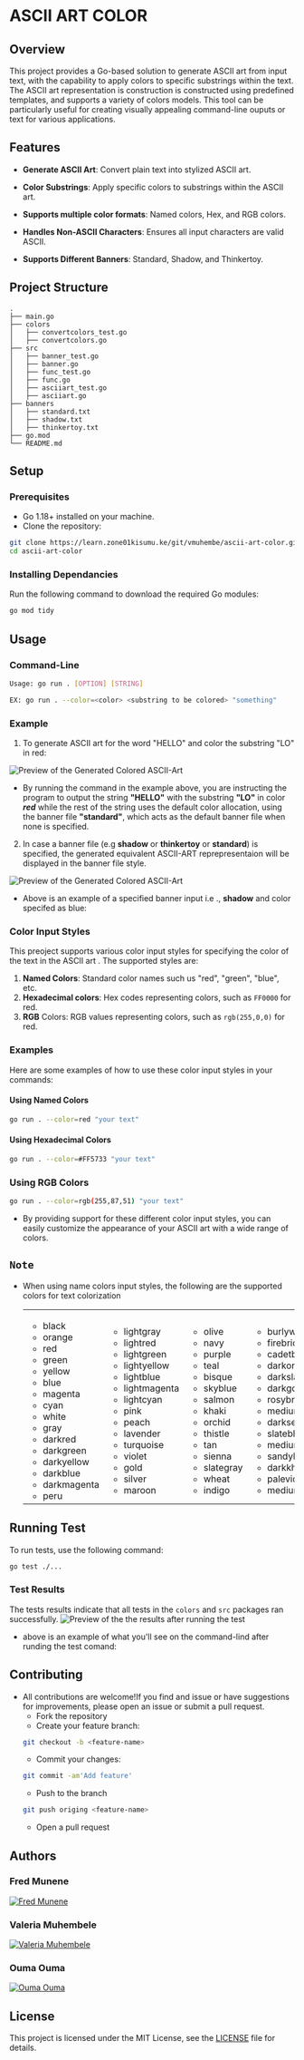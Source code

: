 # ASCII ART COLOR
## Overview

This project provides a Go-based solution to generate ASCII art from input text, with the capability to apply colors to specific substrings within the text. The ASCII art representation is construction is constructed using predefined templates, and supports a variety of colors models. This tool can be particularly useful for creating visually appealing command-line ouputs or text for various applications.

## Features

- **Generate ASCII Art**: Convert plain text into stylized ASCII art.
- **Color Substrings**: Apply specific colors to substrings within the ASCII art.
- **Supports multiple color formats**: Named colors, Hex, and RGB colors.

- **Handles Non-ASCII Characters**: Ensures all input characters are valid ASCII.
- **Supports Different Banners**: Standard, Shadow, and Thinkertoy.

## Project Structure
```
.
├── main.go
├── colors
│   ├── convertcolors_test.go
│   ├── convertcolors.go
├── src
│   ├── banner_test.go
│   ├── banner.go
│   ├── func_test.go
│   ├── func.go
│   ├── asciiart_test.go
│   ├── asciiart.go
├── banners
│   ├── standard.txt
│   ├── shadow.txt
│   ├── thinkertoy.txt
├── go.mod
└── README.md
```

## Setup

### Prerequisites
- Go 1.18+ installed on your machine.
- Clone the repository:
```bash
git clone https://learn.zone01kisumu.ke/git/vmuhembe/ascii-art-color.git 
cd ascii-art-color
```
### Installing Dependancies
Run the following command to download the required Go modules:
```bash
go mod tidy
```

## Usage

### Command-Line 
```bash
Usage: go run . [OPTION] [STRING]

EX: go run . --color=<color> <substring to be colored> "something"
```
### Example

1. To generate ASCII art for the word "HELLO" and color the substring "LO" in red:

![Preview of the Generated Colored ASCII-Art](img/example1.png)
- By running the command in the example above, you are instructing the program to output the string **"HELLO"** with the substring **"LO"** in color ***red*** while the rest of the string uses the default color allocation, using the banner file **"standard"**, which acts as the default banner file when none is specified.
2. In case a banner file (e.g **shadow** or **thinkertoy** or **standard**) is specified, the generated equivalent ASCII-ART reprepresentaion will be displayed in the banner file style.

![Preview of the Generated Colored ASCII-Art](img/example2.png)

- Above is an example of a specified banner input i.e ., **shadow** and color specifed as blue:

### Color Input Styles
This preoject supports various color input styles for specifying the color of the text in the ASCII art .
The supported styles are:
1. **Named Colors**: Standard color names such us "red", "green", "blue", etc.
2. **Hexadecimal colors**: Hex codes representing colors, such as `FF0000` for red.
3. **RGB** Colors: RGB values representing colors, such as `rgb(255,0,0)` for red.

### Examples
Here are some examples of how to use these color input styles in your commands:

#### Using Named Colors
```sh
go run . --color=red "your text"
```

#### Using Hexadecimal Colors
```sh
go run . --color=#FF5733 "your text"
```
### Using RGB Colors
```sh
go run . --color=rgb(255,87,51) "your text"
```

- By providing support for these different color input styles, you can easily customize the appearance of your ASCII art with a wide range of colors.
## `Note`
- When using name colors input styles, the following are the supported colors for text colorization
    <table>
    <tr>
    <td>
    <ul>
    <li>black </li>   
    <li>orange </li> 
    <li>red         </li>  
    <li>green       </li>   
    <li>yellow      </li>   
    <li>blue        </li>   
    <li>magenta     </li>   
    <li>cyan        </li>   
    <li>white       </li>   
    <li>gray        </li>   
    <li>darkred     </li>   
    <li>darkgreen   </li>   
    <li>darkyellow  </li>   
    <li>darkblue    </li>   
    <li>darkmagenta </li>   
     <li>peru      </li> 
     </ul>
    </td>
    <td>
    <ul>  
    <li>lightgray   </li>   
    <li>lightred    </li> 
    <li>lightgreen  </li>   
    <li>lightyellow </li>   
    <li>lightblue   </li>   
    <li>lightmagenta</li>   
    <li>lightcyan   </li>  
    <li>pink        </li>
    <li>peach       </li>   
    <li>lavender    </li>   
    <li>turquoise   </li>   
    <li>violet      </li>  
    <li>gold        </li>   
    <li>silver      </li>   
    <li>maroon      </li> 
     </ul>
    </td>
    <td>
    <ul>   
    <li>olive       </li>  
    <li>navy         </li>
    <li>purple         </li>
    <li>teal           </li>
    <li>bisque         </li>
    <li>skyblue        </li>
    <li>salmon         </li>
    <li>khaki          </li>
    <li>orchid         </li>
    <li>thistle        </li>
    <li>tan           </li>
    <li>sienna         </li>
    <li>slategray      </li>
    <li>wheat          </li>
    <li>indigo         </li>
     </ul>
    </td>
    <td>
    <ul> 
    <li>burlywood      </li>
    <li>firebrick      </li>
    <li>cadetblue      </li>
    <li>darkorchid    </li>
    <li>darkslategray  </li>
    <li>darkgoldenrod  </li>
    <li>rosybrown </li>
    <li>mediumaquamarine</li>
    <li>darkseagreen   </li>
    <li>slateblue  </li>
    <li>mediumslateblue</li>
    <li>sandybrown     </li>
    <li>darkkhaki      </li>
    <li>palevioletred   </li>
    <li>mediumvioletred </li>    
     </ul>
    </td>
    </tr>
    </table>

## Running Test 
To run tests, use the following command:
```sh
go test ./...
```

### Test Results 
The tests results indicate that all tests in the `colors` and `src` packages ran successfully. 
![Preview of the the results after running the test](img/example3.png)
- above is an example of what you'll see on the command-lind after runding the test comand:

## Contributing
- All contributions are welcome!If you find and issue or have suggestions for improvements, please open an issue or submit a pull request.
  - Fork the repository
  - Create your feature branch:
  ```sh
  git checkout -b <feature-name>
  ```
  - Commit your changes:
  ```sh
  git commit -am'Add feature'
  ```
  - Push to the branch
  ```sh
  git push origing <feature-name>
  ```
  - Open a pull request  

## Authors

 ### Fred Munene
 [![Fred Munene](https://learn.zone01kisumu.ke/git/avatars/21a8520289459579567a739fc8de9d33?size=870)](https://github.com/FredMunene)

### Valeria Muhembele
[![Valeria Muhembele](https://avatars.githubusercontent.com/u/61202849?v=4)](https://github.com/anamivale)

### Ouma Ouma 
[![Ouma Ouma](https://learn.zone01kisumu.ke/git/avatars/d05acb5758f408a6bf45142f8d5462ca?size=870)](https://github.com/garveyshah)


## License
This project is licensed under the MIT License, see the [LICENSE](LICENSE) file for details.
